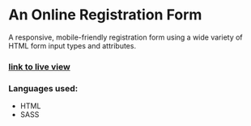 # An Online Registration Form

A responsive, mobile-friendly registration form using a wide variety of HTML form input types and attributes.

### [link to live view](https://indaqoo.github.io/techdegree-unit-3/)

### Languages used:
- HTML
- SASS
